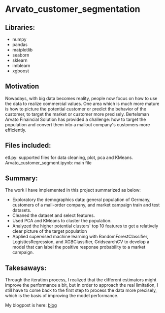 # Arvato_customer_segmentation

## Libraries:

* numpy 
* pandas
* matplotlib
* seaborn
* sklearn
* imblearn
* xgboost

## Motivation  

Nowadays, with big data becomes reality, people now focus on how to use the data to realize commercial values. One area which is much more mature is how to picture the potential customer or predict the behavior of the customer, to target the market or customer more precisely.
Bertelsman Arvato Finaincial Solution has provided a challenge: how to target the population and convert them into a mailout company's customers more efficiently.

## Files included:
etl.py: supported files for data cleaning, plot, pca and KMeans.  
Arvato_customer_segment.ipynb: main file


## Summary:
The work I have implemented in this project summarized as below:

* Exploratory the demographics data: general population of Germany, customers of a mail-order company, and market campaign train and test datasets.
* Cleaned the dataset and select features.
* Used PCA and KMeans to cluster the population. 
* Analyzed the higher potential clusters' top 10 features to get a relatively clear picture of the target population
* Applied supervised machine learning with RandomForestClassifier, LogisticsRegression, and XGBClassifier, GridsearchCV to develop a model that can label the positive response probability to a market campaign. 

## Takesaways:
Through the iteration process, I realized that the different estimators might improve the performance a bit, but in order to approach the real limitation, I still have to come back to the first step to process the data more precisely, which is the basis of improving the model performance.

My blogpost is here: [blog](https://towardsdatascience.com/bertelsman-arvato-financial-solution-customer-segmentation-c8528d5ac77a)



```python

```
